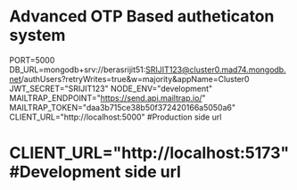# Advanced OTP Based autheticaton system
PORT=5000
DB_URL=mongodb+srv://berasrijit51:SRIJIT123@cluster0.mad74.mongodb.net/authUsers?retryWrites=true&w=majority&appName=Cluster0
JWT_SECRET="SRIJIT123"
NODE_ENV="development"
MAILTRAP_ENDPOINT="https://send.api.mailtrap.io/"
MAILTRAP_TOKEN="daa3b715ce38b50f372420166a5050a6"
CLIENT_URL="http://localhost:5000"   #Production side url
# CLIENT_URL="http://localhost:5173" #Development side url